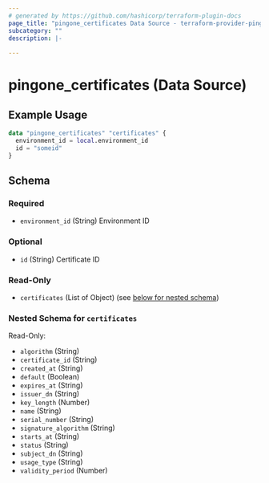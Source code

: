 ```yaml
---
# generated by https://github.com/hashicorp/terraform-plugin-docs
page_title: "pingone_certificates Data Source - terraform-provider-pingone"
subcategory: ""
description: |-
  
---
```


# pingone_certificates (Data Source)



## Example Usage

```terraform
data "pingone_certificates" "certificates" {
  environment_id = local.environment_id
  id = "someid"
}
```

<!-- schema generated by tfplugindocs -->
## Schema

### Required

- `environment_id` (String) Environment ID

### Optional

- `id` (String) Certificate ID

### Read-Only

- `certificates` (List of Object) (see [below for nested schema](#nestedatt--certificates))

<a id="nestedatt--certificates"></a>
### Nested Schema for `certificates`

Read-Only:

- `algorithm` (String)
- `certificate_id` (String)
- `created_at` (String)
- `default` (Boolean)
- `expires_at` (String)
- `issuer_dn` (String)
- `key_length` (Number)
- `name` (String)
- `serial_number` (String)
- `signature_algorithm` (String)
- `starts_at` (String)
- `status` (String)
- `subject_dn` (String)
- `usage_type` (String)
- `validity_period` (Number)


